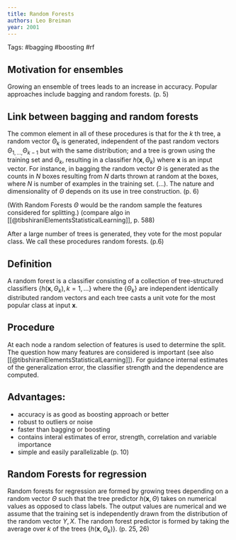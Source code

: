 ```yaml
---
title: Random Forests
authors: Leo Breiman
year: 2001
---
```


Tags: #bagging #boosting #rf

## Motivation for ensembles
Growing an ensemble of trees leads to an increase in accuracy.  Popular approaches include bagging and random forests. (p. 5)

## Link between bagging and random forests

The common element in all of these procedures is that for the $k$ th tree, a random vector $\Theta_{k}$ is generated, independent of the past random vectors $\Theta_{1, \ldots,} \Theta_{k-1}$ but with the same distribution; and a tree is grown using the training set and $\Theta_{k}$, resulting in a classifier $h\left(\mathbf{x}, \Theta_{k}\right)$ where $\mathbf{x}$ is an input vector. For instance, in bagging the random vector $\Theta$ is generated as the counts in $N$ boxes resulting from $N$ darts thrown at random at the boxes, where $N$ is number of examples in the training set. (...). The nature and dimensionality of $\Theta$ depends on its use in tree construction. (p. 6)

(With Random Forests $\Theta$ would be the random sample the features considered for splitting.) (compare algo in [[@tibshiraniElementsStatisticalLearning]], p. 588)

After a large number of trees is generated, they vote for the most popular class. We call these procedures random forests. (p.6)

## Definition
A random forest is a classifier consisting of a collection of tree-structured classifiers $\left\{h\left(\mathbf{x}, \Theta_{k}\right), k=1, \ldots\right\}$ where the $\left\{\Theta_{k}\right\}$ are independent identically distributed random vectors and each tree casts a unit vote for the most popular class at input $\mathbf{x}$.

## Procedure

At each node  a random selection of features is used to determine the split. The question how many features are considered is important (see also [[@tibshiraniElementsStatisticalLearning]]). For guidance internal estimates of the generalization error, the classifier strength and the dependence are computed.


## Advantages:
- accuracy is as good as boosting approach or better
- robust to outliers or noise
- faster than bagging or boosting
- contains interal estimates of error, strength, correlation and variable importance
- simple and easily parallelizable (p. 10)


## Random Forests for regression

Random forests for regression are formed by growing trees depending on a random vector $\Theta$ such that the tree predictor $h(\mathbf{x}, \Theta)$ takes on numerical values as opposed to class labels. The output values are numerical and we assume that the training set is independently drawn from the distribution of the random vector $Y, X$. The random forest predictor is formed by taking the average over $k$ of the trees $\left\{h\left(\mathbf{x}, \Theta_{k}\right)\right\}$. (p. 25, 26)